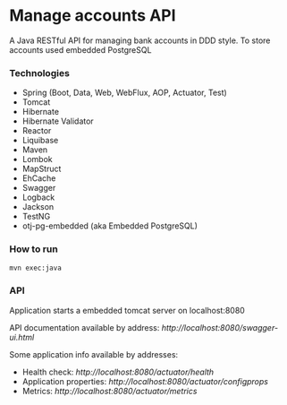 # Manage accounts API

A Java RESTful API for managing bank accounts in DDD style.
To store accounts used embedded PostgreSQL

### Technologies
- Spring (Boot, Data, Web, WebFlux, AOP, Actuator, Test)
- Tomcat
- Hibernate
- Hibernate Validator
- Reactor
- Liquibase
- Maven
- Lombok
- MapStruct
- EhCache
- Swagger
- Logback
- Jackson
- TestNG
- otj-pg-embedded (aka Embedded PostgreSQL)

### How to run
```sh
mvn exec:java
```

### API
Application starts a embedded tomcat server on localhost:8080 

API documentation available by address: *http://localhost:8080/swagger-ui.html*

Some application info available by addresses:
- Health check: *http://localhost:8080/actuator/health*
- Application properties: *http://localhost:8080/actuator/configprops*
- Metrics: *http://localhost:8080/actuator/metrics*